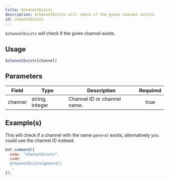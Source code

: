 ```yaml
---
title: $channelExists
description: $channelExists will check if the given channel exists.
id: channelExists
---
```


`$channelExists` will check if the given channel exists.

## Usage

```php
$channelExists[channel]
```

## Parameters

| Field   | Type            | Description                 | Required |
| ------- | --------------- | --------------------------- | :------: |
| channel | string, integer | Channel ID or channel name. |   true   |

## Example(s)

This will check if a channel with the name `general` exists, alternatively you could use the channel ID instead:

```javascript
bot.command({
  name: "channelExists",
  code: `
  $channelExists[general]
  `,
});
```
